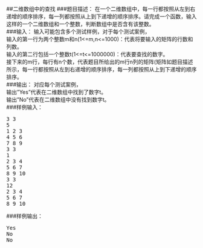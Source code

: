 ##二维数组中的查找
###题目描述：
在一个二维数组中，每一行都按照从左到右递增的顺序排序，每一列都按照从上到下递增的顺序排序。请完成一个函数，输入这样的一个二维数组和一个整数，判断数组中是否含有该整数。<br>
###输入：
输入可能包含多个测试样例，对于每个测试案例，<br>
输入的第一行为两个整数m和n(1<=m,n<=1000)：代表将要输入的矩阵的行数和列数。<br>
输入的第二行包括一个整数t(1<=t<=1000000)：代表要查找的数字。<br>
接下来的m行，每行有n个数，代表题目所给出的m行n列的矩阵(矩阵如题目描述所示，每一行都按照从左到右递增的顺序排序，每一列都按照从上到下递增的顺序排序。<br>
###输出：
对应每个测试案例，<br>
输出”Yes”代表在二维数组中找到了数字t。<br>
输出”No”代表在二维数组中没有找到数字t。<br>
###样例输入：
<pre>
3 3
5
1 2 3
4 5 6
7 8 9
3 3
1
2 3 4
5 6 7
8 9 10
3 3
12
2 3 4
5 6 7
8 9 10
</pre>
###样例输出：
<pre>
Yes
No
No
</pre>
